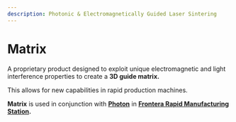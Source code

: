 ```yaml
---
description: Photonic & Electromagnetically Guided Laser Sintering
---
```


# Matrix

A proprietary product designed to exploit unique electromagnetic  and light interference properties to create a **3D guide matrix.**

This allows for new capabilities in rapid production machines.

**Matrix** is used in conjunction with [**Photon**](../photonics/photon/) in [**Frontera Rapid Manufacturing Station**](https://frontera.iim.technology)**.**

